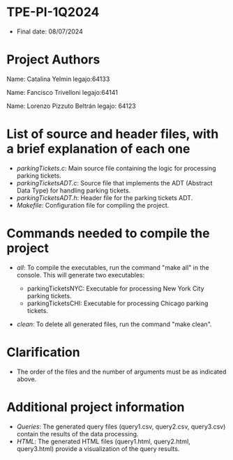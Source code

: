 
# TPE-PI-1Q2024
- Final date: 08/07/2024

# Project Authors

Name: Catalina Yelmin
legajo:64133

Name: Fancisco Trivelloni
legajo:64141

Name: Lorenzo Pizzuto Beltrán
legajo: 64123

# List of source and header files, with a brief explanation of each one

- *parkingTickets.c*: Main source file containing the logic for processing parking tickets.
- *parkingTicketsADT.c*: Source file that implements the ADT (Abstract Data Type) for handling parking tickets.
- *parkingTicketsADT.h*: Header file for the parking tickets ADT.
- *Makefile*: Configuration file for compiling the project.

# Commands needed to compile the project

- *all*: To compile the executables, run the command "make all" in the console. This will generate two executables:
  - parkingTicketsNYC: Executable for processing New York City parking tickets.
  - parkingTicketsCHI: Executable for processing Chicago parking tickets.

- *clean*: To delete all generated files, run the command "make clean".

# Clarification

- The order of the files and the number of arguments must be as indicated above.

# Additional project information

- *Queries*: The generated query files (query1.csv, query2.csv, query3.csv) contain the results of the data processing.
- *HTML*: The generated HTML files (query1.html, query2.html, query3.html) provide a visualization of the query results.